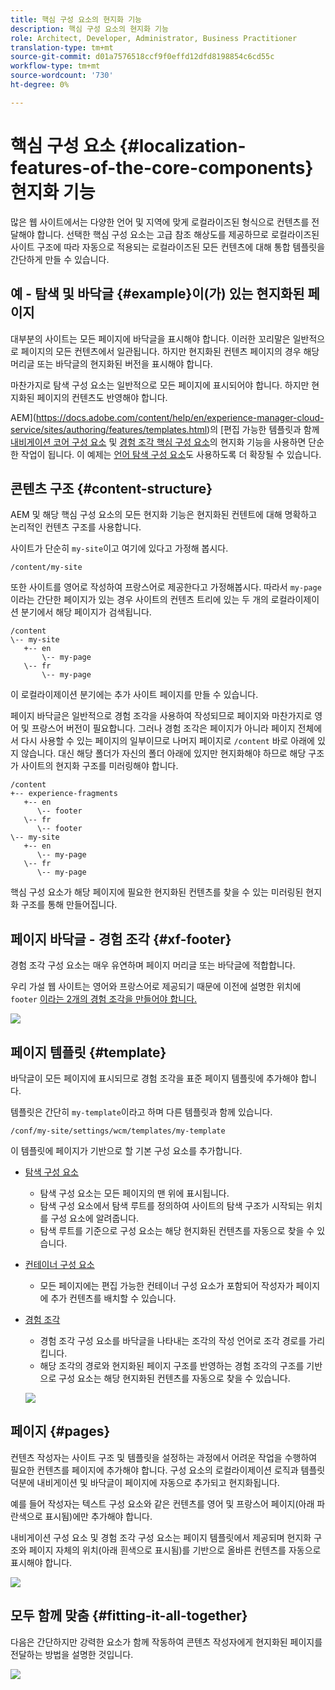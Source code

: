 ```yaml
---
title: 핵심 구성 요소의 현지화 기능
description: 핵심 구성 요소의 현지화 기능
role: Architect, Developer, Administrator, Business Practitioner
translation-type: tm+mt
source-git-commit: d01a7576518ccf9f0effd12dfd8198854c6cd55c
workflow-type: tm+mt
source-wordcount: '730'
ht-degree: 0%

---
```



# 핵심 구성 요소 {#localization-features-of-the-core-components} 현지화 기능

많은 웹 사이트에서는 다양한 언어 및 지역에 맞게 로컬라이즈된 형식으로 컨텐츠를 전달해야 합니다. 선택한 핵심 구성 요소는 고급 참조 해상도를 제공하므로 로컬라이즈된 사이트 구조에 따라 자동으로 적용되는 로컬라이즈된 모든 컨텐츠에 대해 통합 템플릿을 간단하게 만들 수 있습니다.

## 예 - 탐색 및 바닥글 {#example}이(가) 있는 현지화된 페이지

대부분의 사이트는 모든 페이지에 바닥글을 표시해야 합니다. 이러한 꼬리말은 일반적으로 페이지의 모든 컨텐츠에서 일관됩니다. 하지만 현지화된 컨텐츠 페이지의 경우 해당 머리글 또는 바닥글의 현지화된 버전을 표시해야 합니다.

마찬가지로 탐색 구성 요소는 일반적으로 모든 페이지에 표시되어야 합니다. 하지만 현지화된 페이지의 컨텐츠도 반영해야 합니다.

AEM](https://docs.adobe.com/content/help/en/experience-manager-cloud-service/sites/authoring/features/templates.html)의 [편집 가능한 템플릿과 함께 [내비게이션 코어 구성 요소](/help/components/navigation.md) 및 [경험 조각 핵심 구성 요소](/help/components/experience-fragment.md)의 현지화 기능을 사용하면 단순한 작업이 됩니다. 이 예제는 [언어 탐색 구성 요소](/help/components/language-navigation.md)도 사용하도록 더 확장될 수 있습니다.

## 콘텐츠 구조 {#content-structure}

AEM 및 해당 핵심 구성 요소의 모든 현지화 기능은 현지화된 컨텐트에 대해 명확하고 논리적인 컨텐츠 구조를 사용합니다.

사이트가 단순히 `my-site`이고 여기에 있다고 가정해 봅시다.

```
/content/my-site
```

또한 사이트를 영어로 작성하여 프랑스어로 제공한다고 가정해봅시다. 따라서 `my-page`이라는 간단한 페이지가 있는 경우 사이트의 컨텐츠 트리에 있는 두 개의 로컬라이제이션 분기에서 해당 페이지가 검색됩니다.

```
/content
\-- my-site
   +-- en
       \-- my-page
   \-- fr
       \-- my-page
```

이 로컬라이제이션 분기에는 추가 사이트 페이지를 만들 수 있습니다.

페이지 바닥글은 일반적으로 경험 조각을 사용하여 작성되므로 페이지와 마찬가지로 영어 및 프랑스어 버전이 필요합니다. 그러나 경험 조각은 페이지가 아니라 페이지 전체에서 다시 사용할 수 있는 페이지의 일부이므로 나머지 페이지로 `/content` 바로 아래에 있지 않습니다. 대신 해당 폴더가 자신의 폴더 아래에 있지만 현지화해야 하므로 해당 구조가 사이트의 현지화 구조를 미러링해야 합니다.

```
/content
+-- experience-fragments
   +-- en
      \-- footer
   \-- fr
      \-- footer
\-- my-site
   +-- en
      \-- my-page
   \-- fr
      \-- my-page
```

핵심 구성 요소가 해당 페이지에 필요한 현지화된 컨텐츠를 찾을 수 있는 미러링된 현지화 구조를 통해 만들어집니다.

## 페이지 바닥글 - 경험 조각 {#xf-footer}

경험 조각 구성 요소는 매우 유연하며 페이지 머리글 또는 바닥글에 적합합니다.

우리 가설 웹 사이트는 영어와 프랑스어로 제공되기 때문에 이전에 설명한 위치에 `footer` [이라는 2개의 경험 조각을 만들어야 합니다.](#content-structure)

![](/help/assets/screen-shot-2019-09-09-11.08.28.png)

## 페이지 템플릿 {#template}

바닥글이 모든 페이지에 표시되므로 경험 조각을 표준 페이지 템플릿에 추가해야 합니다.

템플릿은 간단히 `my-template`이라고 하며 다른 템플릿과 함께 있습니다.

```
/conf/my-site/settings/wcm/templates/my-template
```

이 템플릿에 페이지가 기반으로 할 기본 구성 요소를 추가합니다.

* [탐색 구성 요소](/help/components/navigation.md)
   * 탐색 구성 요소는 모든 페이지의 맨 위에 표시됩니다.
   * 탐색 구성 요소에서 탐색 루트를 정의하여 사이트의 탐색 구조가 시작되는 위치를 구성 요소에 알려줍니다.
   * 탐색 루트를 기준으로 구성 요소는 해당 현지화된 컨텐츠를 자동으로 찾을 수 있습니다.
* [컨테이너 구성 요소](/help/components/container.md)
   * 모든 페이지에는 편집 가능한 컨테이너 구성 요소가 포함되어 작성자가 페이지에 추가 컨텐츠를 배치할 수 있습니다.
* [경험 조각](/help/components/experience-fragment.md)
   * 경험 조각 구성 요소를 바닥글을 나타내는 조각의 작성 언어로 조각 경로를 가리킵니다.
   * 해당 조각의 경로와 현지화된 페이지 구조를 반영하는 경험 조각의 구조를 기반으로 구성 요소는 해당 현지화된 컨텐츠를 자동으로 찾을 수 있습니다.

   ![](/help/assets/screen-shot-2019-09-09-11.20.10.png)

## 페이지 {#pages}

컨텐츠 작성자는 사이트 구조 및 템플릿을 설정하는 과정에서 어려운 작업을 수행하여 필요한 컨텐츠를 페이지에 추가해야 합니다. 구성 요소의 로컬라이제이션 로직과 템플릿 덕분에 내비게이션 및 바닥글이 페이지에 자동으로 추가되고 현지화됩니다.

예를 들어 작성자는 텍스트 구성 요소와 같은 컨텐츠를 영어 및 프랑스어 페이지(아래 파란색으로 표시됨)에만 추가해야 합니다.

내비게이션 구성 요소 및 경험 조각 구성 요소는 페이지 템플릿에서 제공되며 현지화 구조와 페이지 자체의 위치(아래 흰색으로 표시됨)를 기반으로 올바른 컨텐츠를 자동으로 표시해야 합니다.

![](/help/assets/screen-shot-2019-09-09-11.22.14.png)

## 모두 함께 맞춤 {#fitting-it-all-together}

다음은 간단하지만 강력한 요소가 함께 작동하여 콘텐츠 작성자에게 현지화된 페이지를 전달하는 방법을 설명한 것입니다.

![](/help/assets/screen-shot-2019-09-09-11.27.58.png)
